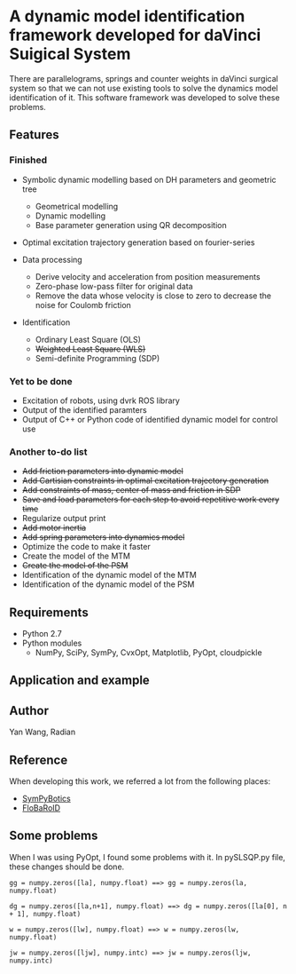 # A dynamic model identification framework developed for daVinci Suigical System

There are parallelograms, springs and counter weights in daVinci surgical system so that we can not use existing tools
to solve the dynamics model identification of it. This software framework was developed to solve these problems.


## Features
### Finished
* Symbolic dynamic modelling based on DH parameters and geometric tree
    * Geometrical modelling
    * Dynamic modelling
    * Base parameter generation using QR decomposition
* Optimal excitation trajectory generation based on fourier-series

* Data processing
    * Derive velocity and acceleration from position measurements
    * Zero-phase low-pass filter for original data
    * Remove the data whose velocity is close to zero to decrease the noise for Coulomb friction
* Identification
    * Ordinary Least Square (OLS)
    * ~~Weighted Least Square (WLS)~~
    * Semi-definite Programming (SDP)
### Yet to be done

* Excitation of robots, using dvrk ROS library
* Output of the identified paramters
* Output of C++ or Python code of identified dynamic model for control use 

### Another to-do list
* ~~Add friction parameters into dynamic model~~
* ~~Add Cartisian constraints in optimal excitation trajectory generation~~
* ~~Add constraints of mass, center of mass and friction in SDP~~
* ~~Save and load parameters for each step to avoid repetitive work every time~~
* Regularize output print
* ~~Add motor inertia~~
* ~~Add spring parameters into dynamics model~~
* Optimize the code to make it faster
* Create the model of the MTM
* ~~Create the model of the PSM~~
* Identification of the dynamic model of the MTM
* Identification of the dynamic model of the PSM


## Requirements
* Python 2.7
* Python modules
    * NumPy, SciPy, SymPy, CvxOpt, Matplotlib, PyOpt, cloudpickle

## Application and example


## Author
Yan Wang, Radian

## Reference
When developing this work, we referred a lot from the following places:
* [SymPyBotics](https://github.com/cdsousa/SymPyBotics)
* [FloBaRoID](https://github.com/kjyv/FloBaRoID)

## Some problems
When I was using PyOpt, I found some problems with it. In pySLSQP.py file, these changes should be done.
```
gg = numpy.zeros([la], numpy.float) ==> gg = numpy.zeros(la, numpy.float)

dg = numpy.zeros([la,n+1], numpy.float) ==> dg = numpy.zeros([la[0], n + 1], numpy.float)

w = numpy.zeros([lw], numpy.float) ==> w = numpy.zeros(lw, numpy.float)

jw = numpy.zeros([ljw], numpy.intc) ==> jw = numpy.zeros(ljw, numpy.intc)
```

		
